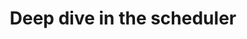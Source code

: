 ---
categories:
- bkk19
description: This training will present the details of some parts of the scheduler
  like the task placement during wake up path, the cgroup in the scheduler or how
  CPU compute capacity is used to balance tasks on the system.
image:
  featured: 'true'
  path: /assets/images/featured-images/bkk19/BKK19-TR06.png
session_attendee_num: '12'
session_id: BKK19-TR06
session_room: Session Room 2 (Lotus 3-4)
session_slot:
  end_time: '2019-04-04 14:55:00'
  start_time: '2019-04-04 14:00:00'
session_speakers:
- speaker_bio: Vincent has worked on developing drivers for various peripherals and
    coprocessors in mobile phones during 12 years. In 2005, he began to focus on mobile
    phones that ran Linux then Android and spent the last years of this period to
    optimize the power consumption of android platforms. As a member of the Linaro
    power management working group, he works on improving the energy efficiency of
    embedded system but not only with special interest for scheduler.
  speaker_company: Linaro
  speaker_image: /assets/images/speakers/bkk19/vincent-guittot.jpg
  speaker_location: ''
  speaker_name: Vincent Guittot
  speaker_position: PMWG technical leader
  speaker_username: vincent.guittot
session_track: Power Management
tag: session
tags:
- Linux Kernel
- Power Management
title: Deep dive in the scheduler
---